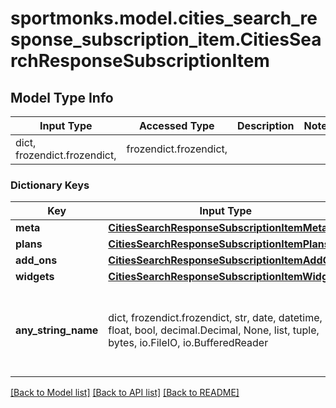 # sportmonks.model.cities_search_response_subscription_item.CitiesSearchResponseSubscriptionItem

## Model Type Info
Input Type | Accessed Type | Description | Notes
------------ | ------------- | ------------- | -------------
dict, frozendict.frozendict,  | frozendict.frozendict,  |  | 

### Dictionary Keys
Key | Input Type | Accessed Type | Description | Notes
------------ | ------------- | ------------- | ------------- | -------------
**meta** | [**CitiesSearchResponseSubscriptionItemMeta**](CitiesSearchResponseSubscriptionItemMeta.md) | [**CitiesSearchResponseSubscriptionItemMeta**](CitiesSearchResponseSubscriptionItemMeta.md) |  | [optional] 
**plans** | [**CitiesSearchResponseSubscriptionItemPlans**](CitiesSearchResponseSubscriptionItemPlans.md) | [**CitiesSearchResponseSubscriptionItemPlans**](CitiesSearchResponseSubscriptionItemPlans.md) |  | [optional] 
**add_ons** | [**CitiesSearchResponseSubscriptionItemAddOns**](CitiesSearchResponseSubscriptionItemAddOns.md) | [**CitiesSearchResponseSubscriptionItemAddOns**](CitiesSearchResponseSubscriptionItemAddOns.md) |  | [optional] 
**widgets** | [**CitiesSearchResponseSubscriptionItemWidgets**](CitiesSearchResponseSubscriptionItemWidgets.md) | [**CitiesSearchResponseSubscriptionItemWidgets**](CitiesSearchResponseSubscriptionItemWidgets.md) |  | [optional] 
**any_string_name** | dict, frozendict.frozendict, str, date, datetime, int, float, bool, decimal.Decimal, None, list, tuple, bytes, io.FileIO, io.BufferedReader | frozendict.frozendict, str, BoolClass, decimal.Decimal, NoneClass, tuple, bytes, FileIO | any string name can be used but the value must be the correct type | [optional]

[[Back to Model list]](../../README.md#documentation-for-models) [[Back to API list]](../../README.md#documentation-for-api-endpoints) [[Back to README]](../../README.md)

